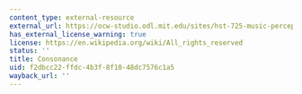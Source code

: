 ```yaml
---
content_type: external-resource
external_url: https://ocw-studio.odl.mit.edu/sites/hst-725-music-perception-and-cognition-spring-2009/type/page/edit/da4d9c64-54ac-2506-d73b-5ed1c5d32f0b/#a4
has_external_license_warning: true
license: https://en.wikipedia.org/wiki/All_rights_reserved
status: ''
title: Consonance
uid: f2dbcc22-ffdc-4b3f-8f10-48dc7576c1a5
wayback_url: ''
---
```

